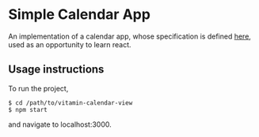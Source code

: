 # Simple Calendar App

An implementation of a calendar app, whose specification is defined [here](https://github.com/vitaminlondon/tech-test), used as an opportunity to learn react.

## Usage instructions

To run the project,
```
$ cd /path/to/vitamin-calendar-view
$ npm start
```

and navigate to localhost:3000.
